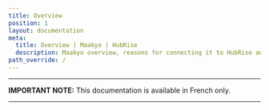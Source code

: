 ```yaml
---
title: Overview
position: 1
layout: documentation
meta:
  title: Overview | Maakyo | HubRise
  description: Maakyo overview, reasons for connecting it to HubRise and summary of integrated features. Synchronise data between your EPOS and your apps.
path_override: /
---
```


---

**IMPORTANT NOTE:** This documentation is available <Link to="/fr/apps/maakyo" addLocalePrefix={false}>in French only</Link>.

---
